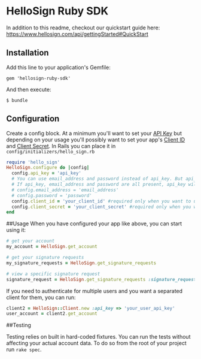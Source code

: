 # HelloSign Ruby SDK

In addition to this readme, checkout our quickstart guide here:
https://www.hellosign.com/api/gettingStarted#QuickStart

## Installation

Add this line to your application's Gemfile:

    gem 'hellosign-ruby-sdk'

And then execute:

    $ bundle

## Configuration

Create a config block. At a minimum you'll want to set your [API Key](https://www.hellosign.com/home/myAccount/current_tab/integrations#api) but depending on your usage you'll possibly
want to set your app's [Client ID](https://www.hellosign.com/oauth/createAppForm) and [Client Secret](https://www.hellosign.com/oauth/createAppForm). In Rails you can place it in `config/initializers/hello_sign.rb`

```ruby
require 'hello_sign'
HelloSign.configure do |config|
  config.api_key = 'api_key'
  # You can use email_address and password instead of api_key. But api_key is recommended
  # If api_key, email_address and password are all present, api_key will be used
  # config.email_address = 'email_address'
  # config.password = 'password'
  config.client_id = 'your_client_id' #required only when you want to use embedded or OAuth
  config.client_secret = 'your_client_secret' #required only when you want to use OAuth
end
```

##Usage
When you have configured your app like above, you can start using it:

```ruby
# get your account
my_account = HelloSign.get_account

# get your signature requests
my_signature_requests = HelloSign.get_signature_requests

# view a specific signature request
signature_request = HelloSign.get_signature_requests :signature_request_id => '42383e7327eda33f4b8b91217cbe95408cc1285f'
```

If you need to authenticate for multiple users and you want a separated client for them, you can run:
```ruby
client2 = HelloSign::Client.new :api_key => 'your_user_api_key'
user_account = client2.get_account
```

##Testing

Testing relies on built in hard-coded fixtures. You can run the tests without affecting your actual account data. To do so
from the root of your project run <code>rake spec</code>.
